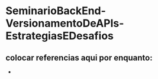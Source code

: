 # SeminarioBackEnd-VersionamentoDeAPIs-EstrategiasEDesafios

colocar referencias aqui por enquanto:
- 
-
